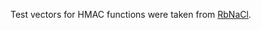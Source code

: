 Test vectors for HMAC functions were taken from [RbNaCl](https://github.com/crypto-rb/rbnacl/blob/e4d5811b5b75122fade3177a1196f696830309f7/lib/rbnacl/test_vectors.rb#L163-L179).